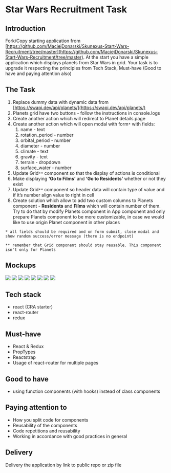 # Star Wars Recruitment Task

## Introduction

Fork/Copy starting application from [https://github.com/MaciejDonarski/Skunexus-Start-Wars-Recruitment/tree/master](https://github.com/MaciejDonarski/Skunexus-Start-Wars-Recruitment/tree/master).
At the start you have a simple application which displays planets from Star Wars in grid. Your task is to upgrade it respecting the principles from Tech Stack, Must-have (Good to have and paying attention also)

## The Task

1. Replace dummy data with dynamic data from [https://swapi.dev/api/planets/](https://swapi.dev/api/planets/)
1. Planets grid have two buttons - follow the instructions in console.logs
1. Create another action which will redirect to Planet details page
1. Create another action which will open modal with form`*` with fields:
   1. name - text
   1. rotation_period - number
   1. orbital_period - number
   1. diameter - number
   1. climate - text
   1. gravity - text
   1. terrain - dropdown
   1. surface_water - number
1. Update Grid`**` component so that the display of actions is conditional
1. Make displaying **‘Go to Films’** and **‘Go to Residents’** whether or not they exist
1. Update Grid`**` component so header data will contain type of value and if it’s number align value to right in cell
1. Create solution which allow to add two custom columns to Planets component - **Residents** and **Films** which will contain number of them. Try to do that by modify Planets component in App component and only prepare Planets component to be more customizable, in case we would like to use origin Planet component in other places

`* all fields should be required and on form submit, close modal and show random success/error message (there is no endpoint)`

`** remember that Grid component should stay reusable. This component isn't only for Planets`

## Mockups

![](./src/assets/screenshots/screen1-1.png)
![](./src/assets/screenshots/screen1-2.png)
![](./src/assets/screenshots/screen2-1.png)
![](./src/assets/screenshots/screen3-1.png)
![](./src/assets/screenshots/screen4-1.png)
![](./src/assets/screenshots/screen5-1.png)
![](./src/assets/screenshots/screen6-1.png)
![](./src/assets/screenshots/screen7-1.png)

## Tech stack

- react (CRA starter)
- react-router
- redux

## Must-have

- React & Redux
- PropTypes
- Reactstrap
- Usage of react-router for multiple pages

## Good to have

- using function components (with hooks) instead of class components

## Paying attention to

- How you split code for components
- Reusability of the components
- Code repetitions and reusability
- Working in accordance with good practices in general

## Delivery

Delivery the application by link to public repo or zip file
